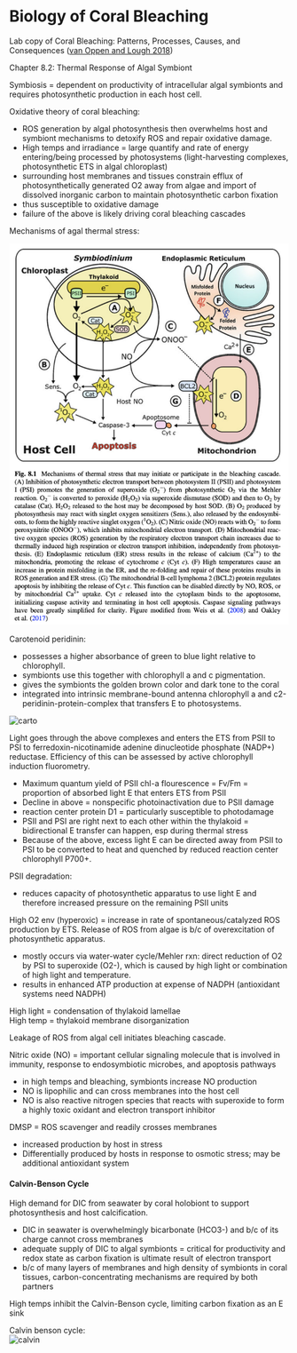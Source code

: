 # Biology of Coral Bleaching

Lab copy of Coral Bleaching: Patterns, Processes, Causes, and Consequences ([van Oppen and Lough 2018](https://drive.google.com/drive/u/0/folders/1oV94QeIa_lDELfBGx3MmiYcWrxikD8Uk))

Chapter 8.2: Thermal Response of Algal Symbiont

Symbiosis = dependent on productivity of intracellular algal symbionts and requires photosynthetic production in each host cell.

Oxidative theory of coral bleaching:  
- ROS generation by algal photosynthesis then overwhelms host and symbiont mechanisms to detoxify ROS and repair oxidative damage.  
- High temps and irradiance = large quantify and rate of energy entering/being processed by photosystems (light-harvesting complexes, photosynthetic ETS in algal chloroplast)  
- surrounding host membranes and tissues constrain efflux of photosynthetically generated O2 away from algae and import of dissolved inorganic carbon to maintain photosynthetic carbon fixation  
- thus susceptible to oxidative damage  
- failure of the above is likely driving coral bleaching cascades

Mechanisms of agal thermal stress:  

![mech](https://github.com/emmastrand/EmmaStrand_Notebook/blob/master/Comprehensive-Exams/Putnam-exam/algal-thermal-stress.png?raw=true)

Carotenoid peridinin:  
- possesses a higher absorbance of green to blue light relative to chlorophyll.  
- symbionts use this together with chlorophyll a and c pigmentation.  
- gives the symbionts the golden brown color and dark tone to the coral  
- integrated into intrinsic membrane-bound antenna chlorophyll a and c2-peridinin-protein-complex that transfers E to photosystems.   

![carto](https://haygot.s3.amazonaws.com/questions/1003190_1082542_ans_07c493eaacee4f4fabc704ab696cc282.jpg)

Light goes through the above complexes and enters the ETS from PSII to PSI to ferredoxin-nicotinamide adenine dinucleotide phosphate (NADP+) reductase. Efficiency of this can be assessed by active chlorophyll induction fluorometry.  
- Maximum quantum yield of PSII chl-a flourescence = Fv/Fm = proportion of absorbed light E that enters ETS from PSII  
- Decline in above = nonspecific photoinactivation due to PSII damage
- reaction center protein D1 = particularly susceptible to photodamage  
- PSII and PSI are right next to each other within the thylakoid = bidirectional E transfer can happen, esp during thermal stress  
- Because of the above, excess light E can be directed away from PSII to PSI to be converted to heat and quenched by reduced reaction center chlorophyll P700+.

PSII degradation:  
- reduces capacity of photosynthetic apparatus to use light E and therefore increased pressure on the remaining PSII units  

High O2 env (hyperoxic) = increase in rate of spontaneous/catalyzed ROS production by ETS. Release of ROS from algae is b/c of overexcitation of photosynthetic apparatus.  
- mostly occurs via water-water cycle/Mehler rxn: direct reduction of O2 by PSI to superoxide (O2-), which is caused by high light or combination of high light and temperature.  
- results in enhanced ATP production at expense of NADPH (antioxidant systems need NADPH)  

High light = condensation of thylakoid lamellae  
High temp = thylakoid membrane disorganization  

Leakage of ROS from algal cell initiates bleaching cascade.

Nitric oxide (NO) = important cellular signaling molecule that is involved in immunity, response to endosymbiotic microbes, and apoptosis pathways  
- in high temps and bleaching, symbionts increase NO production  
- NO is lipophilic and can cross membranes into the host cell  
- NO is also reactive nitrogen species that reacts with superoxide to form a highly toxic oxidant and electron transport inhibitor  

DMSP = ROS scavenger and readily crosses membranes  
- increased production by host in stress  
- Differentially produced by hosts in response to osmotic stress; may be additional antioxidant system  

#### Calvin-Benson Cycle

High demand for DIC from seawater by coral holobiont to support photosynthesis and host calcification.  
- DIC in seawater is overwhelmingly bicarbonate (HCO3-) and b/c of its charge cannot cross membranes  
- adequate supply of DIC to algal symbionts = critical for productivity and redox state as carbon fixation is ultimate result of electron transport  
- b/c of many layers of membranes and high density of symbionts in coral tissues, carbon-concentrating mechanisms are required by both partners

High temps inhibit the Calvin-Benson cycle, limiting carbon fixation as an E sink

Calvin benson cycle:  
![calvin](https://useruploads.socratic.org/jnN3z9JNQ2Wx75tr1Pcc_2f4bdc8f8275834d3f5ef434d93bf16b991b2357.png)
